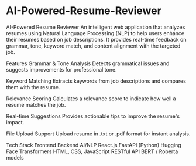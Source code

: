 # AI-Powered-Resume-Reviewer

AI-Powered Resume Reviewer
An intelligent web application that analyzes resumes using Natural Language Processing (NLP) to help users enhance their resumes based on job descriptions. It provides real-time feedback on grammar, tone, keyword match, and content alignment with the targeted job.

Features
Grammar & Tone Analysis
Detects grammatical issues and suggests improvements for professional tone.

Keyword Matching
Extracts keywords from job descriptions and compares them with the resume.

Relevance Scoring
Calculates a relevance score to indicate how well a resume matches the job.

Real-time Suggestions
Provides actionable tips to improve the resume's impact.

File Upload Support
Upload resume in .txt or .pdf format for instant analysis.

Tech Stack
Frontend	Backend	AI/NLP
React.js	FastAPI (Python)	Hugging Face Transformers
HTML, CSS, JavaScript	RESTful API	BERT / Roberta models
